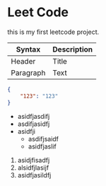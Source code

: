 # Leet Code
this is my first leetcode project.

| Syntax      | Description |
| ----------- | ----------- |
| Header      | Title       |
| Paragraph   | Text        |

```json
{
    "123": "123"
}
```
- asidfjasdifj
- asdifjasidfj
- asidfji
    - asdifjsaidf
    - asidfjaslif

1. asidjfisadfj
1. alsidfjlasijf
1. asidfjasildfj